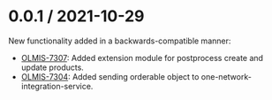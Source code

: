 0.0.1 / 2021-10-29
==================

New functionality added in a backwards-compatible manner:
* [OLMIS-7307](https://openlmis.atlassian.net/browse/OLMIS-7307): Added extension module for postprocess create and update products.
* [OLMIS-7304](https://openlmis.atlassian.net/browse/OLMIS-7304): Added sending orderable object to one-network-integration-service.
